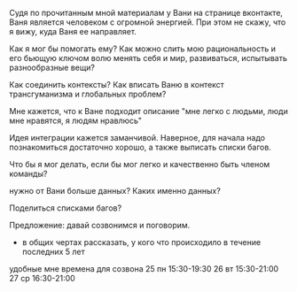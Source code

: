 Судя по прочитанным мной материалам у Вани на странице вконтакте, Ваня является человеком с огромной энергией. При этом не скажу, что я вижу, куда Ваня ее направляет. 

Как я мог бы помогать ему? Как можно слить мою рациональность и его бьющую ключом волю менять себя и мир, развиваться, испытывать разнообразные вещи?

Как соединить контексты? Как вписать Ваню в контекст трансгуманизма и глобальных проблем?

Мне кажется, что к Ване подходит описание "мне легко с людьми, люди мне нравятся, я людям нравлюсь"

Идея интеграции кажется заманчивой. Наверное, для начала надо познакомиться достаточно хорошо, а также выписать списки багов.

Что бы я мог делать, если бы мог легко и качественно быть членом команды?

нужно от Вани больше данных? Каких именно данных?

Поделиться списками багов?

Предложение: давай созвонимся и поговорим.
- в общих чертах рассказать, у кого что происходило в течение последних 5 лет



удобные мне времена для созвона
25 пн 15:30-19:30
26 вт 15:30-21:00
27 ср 16:30-21:00